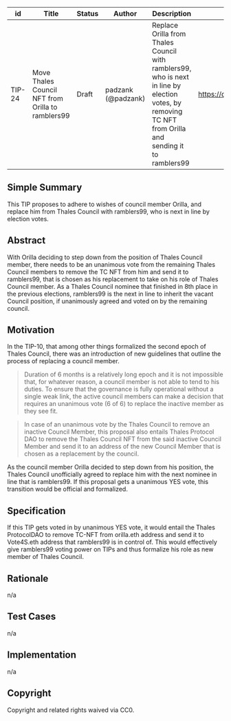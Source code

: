 | id | Title | Status | Author | Description | Discussions to | Created |
| ----------- | ----------- | ----------- | ----------- | ----------- | ----------- | ----------- |
| TIP-24 | Move Thales Council NFT from Orilla to ramblers99  | Draft | padzank (@padzank)| Replace Orilla from Thales Council with ramblers99, who is next in line by election votes, by removing TC NFT from Orilla and sending it to ramblers99 | https://discord.gg/rPpPcMXSeU | 2022-01-25
 
## Simple Summary
 
This TIP proposes to adhere to wishes of council member Orilla, and replace him from Thales Council with ramblers99, who is next in line by election votes.
 
## Abstract
 
With Orilla deciding to step down from the position of Thales Council member, there needs to be an unanimous vote from the remaining Thales Council members to remove the TC NFT from him and send it to ramblers99, that is chosen as his replacement to take on his role of Thales Council member. As a Thales Council nominee that finished in 8th place in the previous elections, ramblers99 is the next in line to inherit the vacant Council position, if unanimously agreed and voted on by the remaining council.
 
## Motivation
 
In the TIP-10, that among other things formalized the second epoch of Thales Council, there was an introduction of new guidelines that outline the process of replacing a council member.
> Duration of 6 months is a relatively long epoch and it is not impossible that, for whatever reason, a council member is not able to tend to his duties. To ensure that the governance is fully operational without a single weak link, the active council members can make a decision that requires an unanimous vote (6 of 6) to replace the inactive member as they see fit.  

> In case of an unanimous vote by the Thales Council to remove an inactive Council Member, this proposal also entails Thales Protocol DAO to remove the Thales Council NFT from the said inactive Council Member and send it to an address of the new Council Member that is chosen as a replacement by the council.  

As the council member Orilla decided to step down from his position, the Thales Council unofficially agreed to replace him with the next nominee in line that is ramblers99. If this proposal gets a unanimous YES vote, this transition would be official and formalized.
 
## Specification
 
 If this TIP gets voted in by unanimous YES vote, it would entail the Thales ProtocolDAO to remove TC-NFT from orilla.eth address and send it to Vote4S.eth address that ramblers99 is in control of. This would effectively give ramblers99 voting power on TIPs and thus formalize his role as new member of Thales Council.
 
## Rationale
 
n/a
 
## Test Cases
 
n/a
 
## Implementation
 
n/a
 
## Copyright
 
Copyright and related rights waived via CC0.
 

